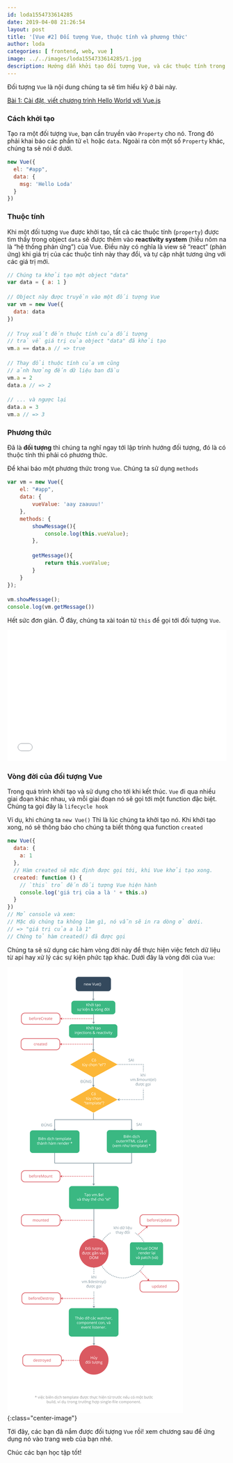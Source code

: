 ```yaml
---
id: loda1554733614285
date: 2019-04-08 21:26:54
layout: post
title: '[Vue #2] Đối tượng Vue, thuộc tính và phương thức'
author: loda
categories: [ frontend, web, vue ]
image: ../../images/loda1554733614285/1.jpg
description: Hướng dẫn khởi tạo đối tượng Vue, và các thuộc tính trong Vue.js
---
```


Đối tượng `Vue` là nội dung chúng ta sẽ tìm hiểu kỹ ở bài này.

[Bài 1: Cài đặt, viết chương trình Hello World với Vue.js](https://loda.me/Cai-dat-viet-chuong-trinh-Hello-World-voi-Vue.js/)

### Cách khởi tạo

Tạo ra một đối tượng `Vue`, bạn cần truyền vào `Property` cho nó. Trong đó phải khai báo các phần tử `el` hoặc `data`. Ngoài ra còn một số `Property` khác, chúng ta sẽ nói ở dưới.

```js
new Vue({
  el: "#app",
  data: {
  	msg: 'Hello Loda'
  }
})
```

### Thuộc tính

Khi một đối tượng `Vue` được khởi tạo, tất cả các thuộc tính (`property`) được tìm thấy trong object `data` sẽ được thêm vào **reactivity system** (hiểu nôm na là “hệ thống phản ứng”) của Vue. Điều này có nghĩa là view sẽ “react” (phản ứng) khi giá trị của các thuộc tính này thay đổi, và tự cập nhật tương ứng với các giá trị mới.

```js
// Chúng ta khởi tạo một object "data"
var data = { a: 1 }

// Object này được truyền vào một đối tượng Vue
var vm = new Vue({
  data: data
})

// Truy xuất đến thuộc tính của đối tượng 
// trả về giá trị của object "data" đã khởi tạo 
vm.a == data.a // => true

// Thay đổi thuộc tính của vm cũng
// ảnh hưởng đến dữ liệu ban đầu
vm.a = 2
data.a // => 2

// ... và ngược lại
data.a = 3
vm.a // => 3
```

### Phương thức

Đã là **đối tượng** thì chúng ta nghĩ ngay tới lập trình hướng đối tượng, đó là có thuộc tính thì phải có phương thức.

Để khai báo một phương thức trong `Vue`. Chúng ta sử dụng `methods`

```js
var vm = new Vue({
    el: "#app",
    data: {
        vueValue: 'aay zaauuu!'
    },
    methods: {
        showMessage(){
            console.log(this.vueValue);
        },
        
        getMessage(){
            return this.vueValue;
        }
    }
});

vm.showMessage();
console.log(vm.getMessage())
```

Hết sức đơn giản. Ở đây, chúng ta xài toán tử `this` để gọi tới đối tượng `Vue`.

<iframe width="100%" height="300" src="//jsfiddle.net/lodanamnh/m267jfpu/7/embedded/js,html,result/" allowfullscreen="allowfullscreen" allowpaymentrequest frameborder="0"></iframe>

### Vòng đời của đối tượng Vue

Trong quá trình khởi tạo và sử dụng cho tới khi kết thúc. `Vue` đi qua nhiều giai đoạn khác nhau, và mỗi giai đoạn nó sẽ gọi tới một function đặc biệt. Chúng ta gọi đây là  `lifecycle hook`

Ví dụ, khi chúng ta `new Vue()` Thì là lúc chúng ta khởi tạo nó. Khi khởi tạo xong, nó sẽ thông báo cho chúng ta biết thông qua function `created`

```js
new Vue({
  data: {
    a: 1
  },
  // Hàm created sẽ mặc định được gọi tới, khi Vue khởi tạo xong. 
  created: function () {
    // `this` trỏ đến đối tượng Vue hiện hành
    console.log('giá trị của a là ' + this.a)
  }
})
// Mở console và xem:
// Mặc dù chúng ta không làm gì, nó vẫn sẽ in ra dòng ở dưới.
// => "giá trị của a là 1"
// Chứng tỏ hàm created() đã được gọi
```

Chúng ta sẽ sử dụng các hàm vòng đời này để thực hiện việc fetch dữ liệu từ api hay xử lý các sự kiện phức tạp khác. Dưới đây là vòng đời của `Vue`:

![vue-lifecycle](../../images/loda1554733614285/2.png){:class="center-image"}


Tới đây, các bạn đã nắm được đối tượng `Vue` rồi! xem chương sau để ứng dụng nó vào trang web của bạn nhé.

Chúc các bạn học tập tốt!
